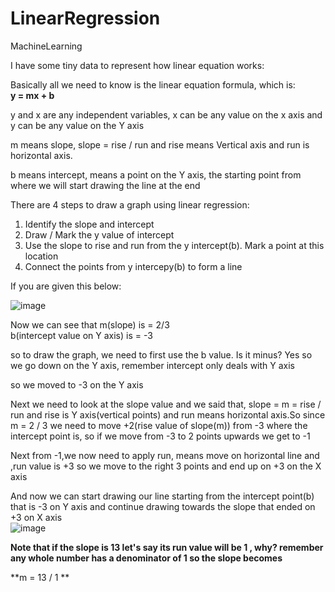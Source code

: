# LinearRegression
MachineLearning


I have some tiny data to represent how linear equation works:

Basically all we need to know is the linear equation formula, which is: <br>
**y = mx + b** 

y and x are any independent variables, x can be any value on the x axis and y can be any value on the Y axis <br>

m means slope, slope = rise / run and rise means Vertical axis and run is horizontal axis. <br>

b means intercept, means a point on the Y axis, the starting point from where we will start drawing the line at the end <br>

There are 4 steps to draw a graph using linear regression: <br>
1) Identify the slope and intercept <br>
2) Draw / Mark the y value of intercept
3) Use the slope to rise and run from the y intercept(b). Mark a point at this location
4) Connect the points from y intercepy(b) to form a line

If you are given this below: <br>

![image](https://github.com/iso1983/LinearRegression/assets/40856827/ccabbfbd-648b-4d70-bda4-7e4fc747e27d)


Now we can see that m(slope) is =  2/3 <br>
b(intercept value on Y axis) is = -3  <br>

so to draw the graph, we need to first use the b value. Is it minus? Yes so we go down on the Y axis, remember intercept only deals with Y axis <br>

so we moved to -3 on the Y axis <br>

Next we need to look at the slope value and we said that, slope = m = rise / run and rise is Y axis(vertical points) and run means horizontal axis.So since m = 2 / 3 we need to move +2(rise value of slope(m)) from -3 where the intercept point is, so if we move from -3 to 2 points upwards we get to -1  <br>

Next from -1,we now need to apply run, means move on horizontal line and ,run value is +3 so we move to the right 3 points and end up on +3 on the X axis <br>

And now we can start drawing our line starting from the intercept point(b) that is -3 on Y axis and continue drawing towards the slope that ended on +3 on X axis <br>
![image](https://github.com/iso1983/LinearRegression/assets/40856827/42ce3520-7928-4fd8-9466-4e6640336671)







**Note that if the slope is 13 let's say its run value will be 1 , why? remember any whole number has a denominator of 1 so the slope becomes** <br>

**m = 13 / 1 **
